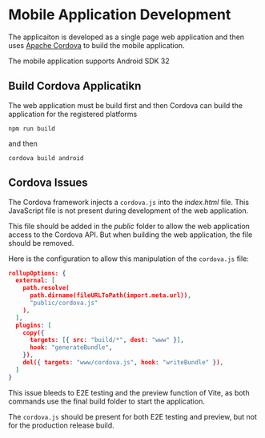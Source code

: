 # Mobile Application Development

The applicaiton is developed as a single page web application and then uses 
[Apache Cordova](https://cordova.apache.org/) to build the mobile application.

The mobile application supports Android SDK 32

## Build Cordova Applicatikn

The web application must be build first and then Cordova can build the application for the registered platforms

```shell
npm run build
```

and then

```shell
cordova build android
```

## Cordova Issues

The Cordova framework injects a `cordova.js` into the _index.html_ file. This JavaScript file is not present during 
development of the web application. 

This file should be added in the _public_ folder to allow the web application access to the Cordova API. But when 
building the web application, the file should be removed.

Here is the configuration to allow this manipulation of the `cordova.js` file:

```json
rollupOptions: {
  external: [
    path.resolve(
      path.dirname(fileURLToPath(import.meta.url)),
      "public/cordova.js"
    ),
  ],
  plugins: [
    copy({
      targets: [{ src: "build/*", dest: "www" }],
      hook: "generateBundle",
    }),
    del({ targets: "www/cordova.js", hook: "writeBundle" }),
  ]
}
```

This issue bleeds to E2E testing and the preview function of Vite, as both commands use the final build folder to 
start the application.

The `cordova.js` should be present for both E2E testing and preview, but not for the production release build.
